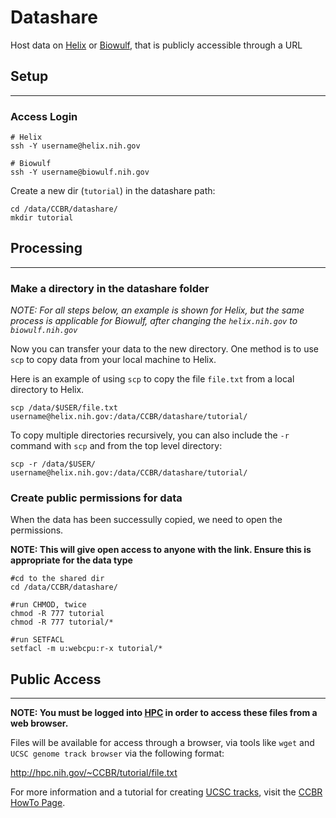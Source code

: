 # Datashare

Host data on [Helix](https://hpc.nih.gov/systems/) or [Biowulf](https://hpc.nih.gov/systems/), that is publicly accessible through a URL

## Setup

---

### Access Login

```
# Helix
ssh -Y username@helix.nih.gov

# Biowulf
ssh -Y username@biowulf.nih.gov
```

Create a new dir (`tutorial`) in the datashare path:

```
cd /data/CCBR/datashare/
mkdir tutorial
```

## Processing
---
### Make a directory in the datashare folder

*NOTE: For all steps below, an example is shown for Helix, but the same process is applicable for Biowulf, after changing the `helix.nih.gov` to `biowulf.nih.gov`*

Now you can transfer your data to the new directory. One method is to use `scp` to copy data from your local machine to Helix. 

Here is an example of using `scp` to copy the file `file.txt` from a local directory to Helix. 

```
scp /data/$USER/file.txt username@helix.nih.gov:/data/CCBR/datashare/tutorial/
```

To copy multiple directories recursively, you can also include the `-r` command with `scp` and from the top level directory:

```
scp -r /data/$USER/ username@helix.nih.gov:/data/CCBR/datashare/tutorial/
````

### Create public permissions for data

When the data has been successully copied, we need to open the permissions. 

**NOTE: This will give open access to anyone with the link. Ensure this is appropriate for the data type**

```
#cd to the shared dir
cd /data/CCBR/datashare/

#run CHMOD, twice
chmod -R 777 tutorial
chmod -R 777 tutorial/*

#run SETFACL
setfacl -m u:webcpu:r-x tutorial/*
```

## Public Access
---
**NOTE: You must be logged into [HPC](https://hpc.nih.gov/) in order to access these files from a web browser.**

Files will be available for access through a browser, via tools like `wget` and `UCSC genome track browser` via the following format:

http://hpc.nih.gov/~CCBR/tutorial/file.txt

For more information and a tutorial for creating [UCSC tracks](https://ccbr.github.io/HowTos/UCSC/overview/), visit the [CCBR HowTo Page](https://ccbr.github.io/HowTos/).
